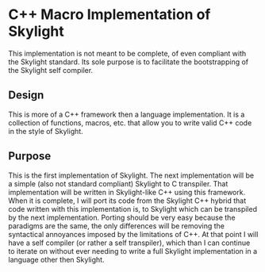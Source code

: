 # C++ Macro Implementation of Skylight
This implementation is not meant to be complete, of even compliant with the Skylight standard. Its sole purpose is to facilitate the bootstrapping of the Skylight self compiler.

## Design
This is more of a C++ framework then a language implementation. It is a collection of functions, macros, etc. that allow you to write valid C++ code in the style of Skylight.

## Purpose
This is the first implementation of Skylight. The next implementation will be a simple (also not standard compliant) Skylight to C transpiler. That implementation will be written in Skylight-like C++ using this framework. When it is complete, I will port its code from the Skylight C++ hybrid that code written with this implementation is, to Skylight which can be transpiled by the next implementation. Porting should be very easy because the paradigms are the same, the only differences will be removing the syntactical annoyances imposed by the limitations of C++. At that point I will have a self compiler (or rather a self transpiler), which than I can continue to iterate on without ever needing to write a full Skylight implementation in a language other then Skylight.
